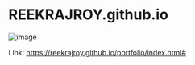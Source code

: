 # REEKRAJROY.github.io
![image](https://user-images.githubusercontent.com/55712612/100550612-34175580-32a1-11eb-9bed-1c9d2b3b1ea6.png)




Link: https://reekrajroy.github.io/portfolio/index.html#
